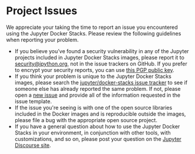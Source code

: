 # Project Issues

We appreciate your taking the time to report an issue you encountered using the
Jupyter Docker Stacks. Please review the following guidelines when reporting
your problem.

* If you believe you’ve found a security vulnerability in any of the Jupyter
  projects included in Jupyter Docker Stacks images, please report it to
  [security@ipython.org](mailto:security@iypthon.org), not in the issue trackers
  on GitHub. If you prefer to encrypt your security reports, you can use [this
  PGP public
  key](https://jupyter-notebook.readthedocs.io/en/stable/_downloads/ipython_security.asc).
* If you think your problem is unique to the Jupyter Docker Stacks images,
  please search the [jupyter/docker-stacks issue
  tracker](https://github.com/jupyter/docker-stacks/issues) to see if someone
  else has already reported the same problem. If not, please open a [new
  issue](https://github.com/jupyter/docker-stacks/issues/new) and provide all of
  the information requested in the issue template.
* If the issue you're seeing is with one of the open source libraries included
  in the Docker images and is reproducible outside the images, please file a bug
  with the appropriate open source project.
* If you have a general question about how to use the Jupyter Docker Stacks in
  your environment, in conjunction with other tools, with customizations, and so
  on, please post your question on the [Jupyter Discourse
  site](https://discourse.jupyter.org).
